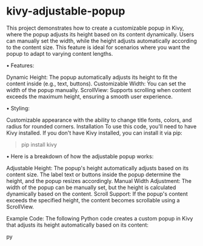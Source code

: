 # kivy-adjustable-popup
This project demonstrates how to create a customizable popup in Kivy, where the popup adjusts its height based on its content dynamically. Users can manually set the width, while the height adjusts automatically according to the content size. This feature is ideal for scenarios where you want the popup to adapt to varying content lengths.

• Features:

Dynamic Height: The popup automatically adjusts its height to fit the content inside (e.g., text, buttons).
Customizable Width: You can set the width of the popup manually.
ScrollView: Supports scrolling when content exceeds the maximum height, ensuring a smooth user experience.

• Styling: 

Customizable appearance with the ability to change title fonts, colors, and radius for rounded corners.
Installation
To use this code, you'll need to have Kivy installed. If you don't have Kivy installed, you can install it via pip:
> pip install kivy

• Here is a breakdown of how the adjustable popup works:

Adjustable Height: The popup's height automatically adjusts based on its content size. The label text or buttons inside the popup determine the height, and the popup resizes accordingly.
Manual Width Adjustment: The width of the popup can be manually set, but the height is calculated dynamically based on the content.
Scroll Support: If the popup's content exceeds the specified height, the content becomes scrollable using a ScrollView.

Example Code:
The following Python code creates a custom popup in Kivy that adjusts its height automatically based on its content:

py
